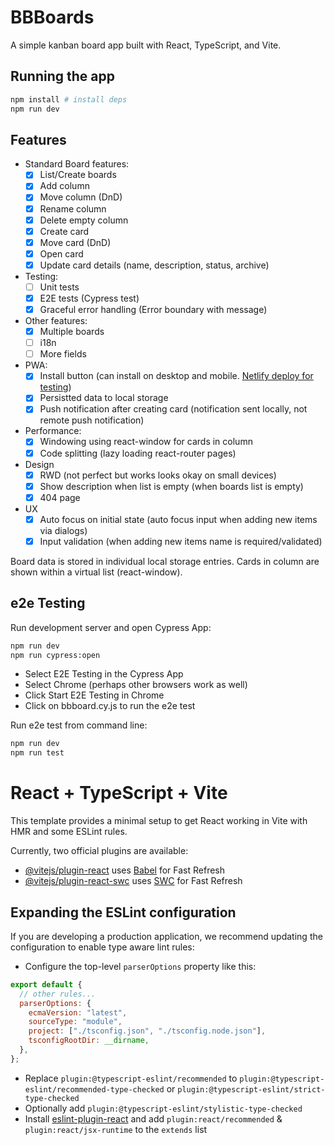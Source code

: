 # BBBoards

A simple kanban board app built with React, TypeScript, and Vite.

## Running the app

```bash
npm install # install deps
npm run dev
```

## Features

- Standard Board features:
  - [x] List/Create boards
  - [x] Add column
  - [x] Move column (DnD)
  - [x] Rename column
  - [x] Delete empty column
  - [x] Create card
  - [x] Move card (DnD)
  - [x] Open card
  - [x] Update card details (name, description, status, archive)
- Testing:
  - [ ] Unit tests
  - [x] E2E tests (Cypress test)
  - [x] Graceful error handling (Error boundary with message)
- Other features:
  - [x] Multiple boards
  - [ ] i18n
  - [ ] More fields
- PWA:
  - [x] Install button (can install on desktop and mobile. [Netlify deploy for testing](https://master--comforting-moonbeam-7b5be7.netlify.app/))
  - [x] Persistted data to local storage
  - [x] Push notification after creating card (notification sent locally, not remote push notification)
- Performance:
  - [x] Windowing using react-window for cards in column
  - [x] Code splitting (lazy loading react-router pages)
- Design
  - [x] RWD (not perfect but works looks okay on small devices)
  - [x] Show description when list is empty (when boards list is empty)
  - [x] 404 page
- UX
  - [x] Auto focus on initial state (auto focus input when adding new items via dialogs)
  - [x] Input validation (when adding new items name is required/validated)

Board data is stored in individual local storage entries. Cards in column are shown within a virtual list (react-window).

## e2e Testing

Run development server and open Cypress App:

```bash
npm run dev
npm run cypress:open
```

- Select E2E Testing in the Cypress App
- Select Chrome (perhaps other browsers work as well)
- Click Start E2E Testing in Chrome
- Click on bbboard.cy.js to run the e2e test

Run e2e test from command line:

```bash
npm run dev
npm run test
```

# React + TypeScript + Vite

This template provides a minimal setup to get React working in Vite with HMR and some ESLint rules.

Currently, two official plugins are available:

- [@vitejs/plugin-react](https://github.com/vitejs/vite-plugin-react/blob/main/packages/plugin-react/README.md) uses [Babel](https://babeljs.io/) for Fast Refresh
- [@vitejs/plugin-react-swc](https://github.com/vitejs/vite-plugin-react-swc) uses [SWC](https://swc.rs/) for Fast Refresh

## Expanding the ESLint configuration

If you are developing a production application, we recommend updating the configuration to enable type aware lint rules:

- Configure the top-level `parserOptions` property like this:

```js
export default {
  // other rules...
  parserOptions: {
    ecmaVersion: "latest",
    sourceType: "module",
    project: ["./tsconfig.json", "./tsconfig.node.json"],
    tsconfigRootDir: __dirname,
  },
};
```

- Replace `plugin:@typescript-eslint/recommended` to `plugin:@typescript-eslint/recommended-type-checked` or `plugin:@typescript-eslint/strict-type-checked`
- Optionally add `plugin:@typescript-eslint/stylistic-type-checked`
- Install [eslint-plugin-react](https://github.com/jsx-eslint/eslint-plugin-react) and add `plugin:react/recommended` & `plugin:react/jsx-runtime` to the `extends` list
